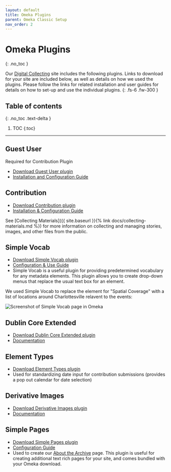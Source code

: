 ```yaml
---
layout: default
title: Omeka Plugins
parent: Omeka Classic Setup
nav_order: 2
---
```


# Omeka Plugins
{: .no_toc }


Our [Digital Collecting](http://digitalcollecting.lib.virginia.edu/rally/) site includes the following plugins. Links to download for your site are included below, as well as details on how we used the plugins. Please follow the links for related installation and user guides for details on how to set-up and use the individual plugins. 
{: .fs-6 .fw-300 }

## Table of contents
{: .no_toc .text-delta }

1. TOC
{:toc}

---

## Guest User
Required for Contribution Plugin

- [Download Guest User plugin](https://omeka.org/classic/plugins/GuestUser/)
- [Installation and Configuration Guide](https://omeka.org/classic/docs/Plugins/GuestUser/)

## Contribution

- [Download Contribution plugin](https://omeka.org/classic/plugins/Contribution/)
- [Installation & Configuration Guide](https://omeka.org/classic/docs/Plugins/Contribution/)

See [Collecting Materials]({{ site.baseurl }}{% link docs/collecting-materials.md %}) for more information on collecting and managing stories, images, and other files from the public.

## Simple Vocab

- [Download Simple Vocab plugin](https://omeka.org/classic/plugins/SimpleVocab/)
- [Configuration & Use Guide](https://omeka.org/classic/docs/Plugins/SimpleVocab/)
- Simple Vocab is a useful plugin for providing predetermined vocabulary for any metadata elements. This plugin allows you to create drop-down menus that replace the usual text box for an element. 

We used Simple Vocab to replace the element for "Spatial Coverage" with a list of locations around Charlottesville relavent to the events:

![Screenshot of Simple Vocab page in Omeka](../images/simple-vocab.png)

## Dublin Core Extended

- [Download Dublin Core Extended plugin](https://omeka.org/classic/plugins/DublinCoreExtended/)
- [Documentation](https://omeka.org/classic/docs/Plugins/DublinCoreExtended/)

## Element Types

- [Download Element Types plugin](https://omeka.org/classic/plugins/ElementTypes/)
- Used for standardizing date input for contribution submissions (provides a pop out calendar for date selection)

## Derivative Images

- [Download Derivative Images plugin](https://omeka.org/classic/plugins/DerivativeImages/)
- [Documentation](https://omeka.org/classic/docs/Plugins/DerivativeImages/)

## Simple Pages

- [Download Simple Pages plugin](https://omeka.org/classic/plugins/SimplePages/)
- [Configuration Guide](https://omeka.org/classic/docs/Plugins/SimplePages/)
- Used to create our [About the Archive](http://digitalcollecting.lib.virginia.edu/rally/about) page. This plugin is useful for creating additional text rich pages for your site, and comes bundled with your Omeka download.
